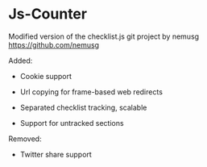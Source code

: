 # Js-Counter

Modified version of the checklist.js git project by nemusg https://github.com/nemusg

Added:

* Cookie support

* Url copying for frame-based web redirects

* Separated checklist tracking, scalable

* Support for untracked sections

Removed:

* Twitter share support